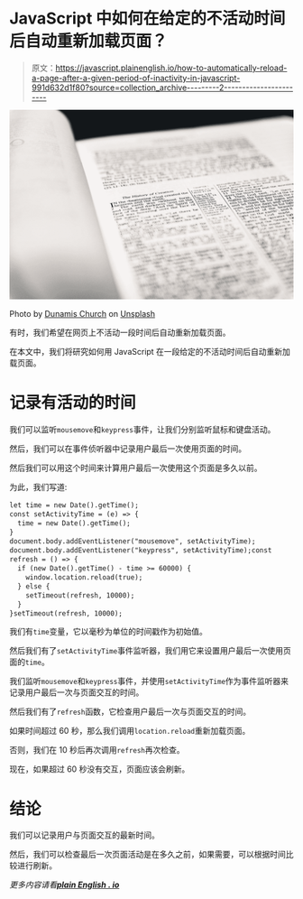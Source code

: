 # JavaScript 中如何在给定的不活动时间后自动重新加载页面？

> 原文：<https://javascript.plainenglish.io/how-to-automatically-reload-a-page-after-a-given-period-of-inactivity-in-javascript-991d632d1f80?source=collection_archive---------2----------------------->

![](img/7b89e3131031e34d734194c6936ef0cd.png)

Photo by [Dunamis Church](https://unsplash.com/@dunamis_church?utm_source=medium&utm_medium=referral) on [Unsplash](https://unsplash.com?utm_source=medium&utm_medium=referral)

有时，我们希望在网页上不活动一段时间后自动重新加载页面。

在本文中，我们将研究如何用 JavaScript 在一段给定的不活动时间后自动重新加载页面。

# 记录有活动的时间

我们可以监听`mousemove`和`keypress`事件，让我们分别监听鼠标和键盘活动。

然后，我们可以在事件侦听器中记录用户最后一次使用页面的时间。

然后我们可以用这个时间来计算用户最后一次使用这个页面是多久以前。

为此，我们写道:

```
let time = new Date().getTime();
const setActivityTime = (e) => {
  time = new Date().getTime();
}
document.body.addEventListener("mousemove", setActivityTime);
document.body.addEventListener("keypress", setActivityTime);const refresh = () => {
  if (new Date().getTime() - time >= 60000) {
    window.location.reload(true);
  } else {
    setTimeout(refresh, 10000);
  }
}setTimeout(refresh, 10000);
```

我们有`time`变量，它以毫秒为单位的时间戳作为初始值。

然后我们有了`setActivityTime`事件监听器，我们用它来设置用户最后一次使用页面的`time`。

我们监听`mousemove`和`keypress`事件，并使用`setActivityTime`作为事件监听器来记录用户最后一次与页面交互的时间。

然后我们有了`refresh`函数，它检查用户最后一次与页面交互的时间。

如果时间超过 60 秒，那么我们调用`location.reload`重新加载页面。

否则，我们在 10 秒后再次调用`refresh`再次检查。

现在，如果超过 60 秒没有交互，页面应该会刷新。

# 结论

我们可以记录用户与页面交互的最新时间。

然后，我们可以检查最后一次页面活动是在多久之前，如果需要，可以根据时间比较进行刷新。

*更多内容请看*[***plain English . io***](http://plainenglish.io/)